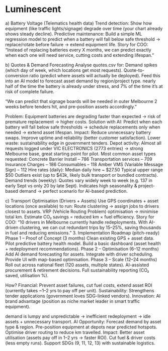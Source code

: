 # Luminescent
a) Battery Voltage (Telematics health data)
Trend detection: Show how equipment (like traffic lights/signage) degrade over time (your chart already shows steady decline).
Predictive maintenance: Build a simple ML regression model to predict when a battery will fall below safe threshold → replace/rotate before failure → extend equipment life.
Story for COO: “Instead of replacing batteries every X months, we can predict exactly when each one will need service, cutting costs and extending lifespan.”

b) Quotes & Demand Forecasting
Analyse quotes.csv for:
Demand spikes (which day of week, which locations get most requests).
Quote-to-conversion ratio (predict where assets will actually be deployed).
Feed this into an AI model to forecast asset demand by region/project type.
nearly half of the time the battery is already under stress, and 7% of the time it’s at risk of complete failure.

“We can predict that signage boards will be needed in outer Melbourne 2 weeks before tenders hit, and pre-position assets accordingly.”

Problem: Equipment batteries are degrading faster than expected → risk of premature replacement → higher costs.
Solution with AI: Predict when each battery will fall below safe thresholds → schedule replacements only when needed → extend asset lifespan.
Impact:
Reduce unnecessary battery swaps.
Improve uptime and reliability (better customer satisfaction).
Lower waste: sustainability edge in government tenders.
Depot activity:
Almost all requests logged under VIC ELECTRONICS (2773 entries) → strong Melbourne base, great starting point for pilot.
Most common asset types requested:
Concrete Barrier Install – 786
Transportation services – 709
Insurance Charges – 186
Consumables – 118
Amber VMS (Variable Message Sign) – 112
Hire rates (daily):
Median daily hire ~ $27.50
Typical upper range $50
Outliers exist (up to $43k, likely bulk transport or bundled contracts).
Demand trends (weekly):
Quotes vary widely week to week (e.g. 137 in early Sept vs only 20 by late Sept).
Indicates high seasonality & project-based demand → perfect scenario for AI-based prediction.

c) Transport Optimisation (Drivers + Assets)
Use GPS coordinates + asset locations (once available) to run:
Route clustering → assign jobs to drivers closest to assets.
VRP (Vehicle Routing Problem) optimisation → minimise total km.
Estimate CO₂ savings = reduced km × fuel efficiency.
Story for COO: “10 drivers in Melbourne currently handle redeployments. With AI-driven clustering, we can cut redundant trips by 15–25%, saving thousands in fuel and reducing emissions.”
3.  Implementation Roadmap (pitch-ready)
Phase 1 – Proof of Concept (3 months)
Clean existing GPS + asset data.
Pilot predictive battery health model.
Build a basic dashboard (asset health + redeployment recommendations).
Phase 2 – Optimisation (6–12 months)
Add AI demand forecasting for assets.
Integrate with driver scheduling.
Provide UI with map-based optimisation.
Phase 3 – Scale (12–24 months)
Roll out across national fleet (120 assets, multiple states).
AI-assisted procurement & retirement decisions.
Full sustainability reporting (CO₂ saved, utilisation %).

How?
Financial: Prevent asset failures, cut fuel costs, extend asset ROI (currently takes ~1–2 yrs to pay off per unit).
Sustainability: Strengthens tender applications (government loves SDG-linked vendors).
Innovation: AI brand advantage (position as niche market leader in smart traffic equipment).




demand is lumpy and unpredictable → inefficient redeployment → idle assets + unnecessary transport.
AI Opportunity:
Forecast demand by asset type & region.
Pre-position equipment at depots near predicted hotspots.
Optimise driver routing to reduce km travelled.
Impact:
Better asset utilisation (assets pay off in 1–2 yrs → faster ROI).
Cut fuel & driver costs (less empty runs).
Support SDGs (9, 11, 12, 13) with sustainable logistics.





